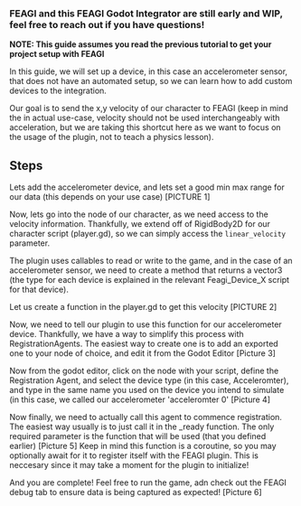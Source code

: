 ### FEAGI and this FEAGI Godot Integrator are still early and WIP, feel free to reach out if you have questions!

**NOTE: This guide assumes you read the previous tutorial to get your project setup with FEAGI**

In this guide, we will set up a device, in this case an accelerometer sensor, that does not have an automated setup, so we can learn how to add custom devices to the integration.

Our goal is to send the x,y velocity of our character to FEAGI (keep in mind the in actual use-case, velocity should not be used interchangeably with acceleration, but we are taking this shortcut here as we want to focus on the usage of the plugin, not to teach a physics lesson).

## Steps

Lets add the accelerometer device, and lets set a good min max range for our data (this depends on your use case)
[PICTURE 1]

Now, lets go into the node of our character, as we need access to the velocity information. Thankfully, we extend off of RigidBody2D for our character script (player.gd), so we can simply access the `linear_velocity` parameter.

The plugin uses callables to read or write to the game, and in the case of an accelerometer sensor, we need to create a method that returns a vector3 (the type for each device  is explained in the relevant Feagi_Device_X script for that device).

Let us create a function in the player.gd to get this velocity
[PICTURE 2]

Now, we need to tell our plugin to use this function for our accelerometer device. Thankfully, we have a way to simplify this process with RegistrationAgents. The easiest way to create one is to add an exported one to your node of choice, and edit it from the Godot Editor
[Picture 3]

Now from the godot editor, click on the node with your script, define the Registration Agent, and select the device type (in this case, Acceleromter), and type in the same name you used on the device you intend to simulate (in this case, we called our accelerometer 'acceleromter 0'
[Picture 4]

Now finally, we need to actually call this agent to commence registration. The easiest way usually is to just call it in the _ready function. The only required parameter is the function that will be used (that you defined earlier)
[Picture 5]
Keep in mind this function is a coroutine, so you may optionally await for it to register itself with the FEAGI plugin. This is neccesary since it may take a moment for the plugin to initialize!

And you are complete! Feel free to run the game, adn check out the FEAGI debug tab to ensure data is being captured as expected!
[Picture 6]





